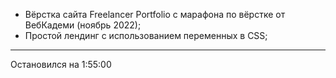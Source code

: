  - Вёрстка сайта Freelancer Portfolio с марафона по вёрстке от ВебКадеми (ноябрь 2022);
 - Простой лендинг с использованием переменных в CSS;
 ---
 Остановился на 1:55:00